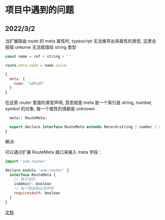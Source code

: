 # 项目中遇到的问题

## 2022/3/2

当扩展路由 route 的 meta 属性时, typescript 无法推导出来属性的类型, 这里会报错 unkonw 无法赋值给 string 类型

```js
const name = ref < string > ''

route.meta.name = name.value

{
  meta: {
    name: 'sdfsdf'
  }
}
```

在这里 router 里面的类型声明, 意思就是 meta 是一个索引是 string, number, symbol 的对象, 每一个属性的值都是 unknown

```js
  meta?: RouteMeta;

  export declare interface RouteMeta extends Record<string | number | symbol, unknown> {
}
```

解决:

可以通过扩展 RouteMeta 接口来输入 meta 字段：

```js
import 'vue-router'

declare module 'vue-router' {
  interface RouteMeta {
    // 是可选的
    isAdmin?: boolean
    // 每个路由都必须声明
    requiresAuth: boolean
  }
}
```

[文档](https://router.vuejs.org/zh/guide/advanced/meta.html)
